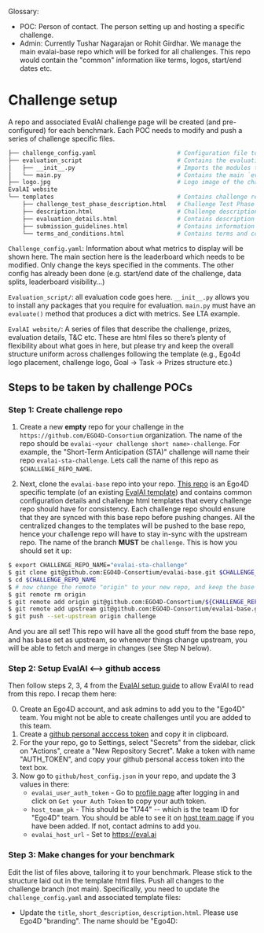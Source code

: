 Glossary:
- POC: Person of contact. The person setting up and hosting a specific challenge.
- Admin: Currently Tushar Nagarajan or Rohit Girdhar. We manage the main evalai-base repo which will be forked for all challenges. This repo would contain the "common" information like terms, logos, start/end dates etc.

# Challenge setup

A repo and associated EvalAI challenge page will be created (and pre-configured) for each benchmark. Each POC needs to modify and push a series of challenge specific files.

```bash
├── challenge_config.yaml                       # Configuration file to define challenge setup
├── evaluation_script                           # Contains the evaluation script
│   ├── __init__.py                             # Imports the modules that involve annotations loading etc
│   └── main.py                                 # Contains the main `evaluate()` method
├── logo.jpg                                    # Logo image of the challenge
EvalAI website
└── templates                                   # Contains challenge related HTML templates
    ├── challenge_test_phase_description.html   # Challenge Test Phase description template
    ├── description.html                        # Challenge description template
    ├── evaluation_details.html                 # Contains description about how submissions will be evaluated for each challenge phase
    ├── submission_guidelines.html              # Contains information about how to make submissions to the challenge
    └── terms_and_conditions.html               # Contains terms and conditions related to the challenge
```

`Challenge_config.yaml`: Information about what metrics to display will be shown here. The main section here is the leaderboard which needs to be modified. Only change the keys specified in the comments. The other config has already been done (e.g. start/end date of the challenge, data splits, leaderboard visibility…)

`Evaluation_script/`: all evaluation code goes here. `__init__.py` allows you to install any packages that you require for evaluation. `main.py` must have an `evaluate()` method that produces a dict with metrics. See LTA example.

`EvalAI website/`: A series of files that describe the challenge, prizes, evaluation details, T&C etc. These are html files so there’s plenty of flexibility about what goes in here, but please try and keep the overall structure uniform across challenges following the template (e.g., Ego4d logo placement, challenge logo, Goal -> Task -> Prizes structure etc.)


## Steps to be taken by challenge POCs

### Step 1: Create challenge repo

1. Create a new **empty** repo for your challenge in the `https://github.com/EGO4D-Consortium` organization. The name of the repo should be `evalai-<your challenge short name>-challenge`. For example, the "Short-Term Anticipation (STA)" challenge will name their repo `evalai-sta-challenge`. Lets call the name of this repo as `$CHALLENGE_REPO_NAME`.

2. Next, clone the `evalai-base` repo into your repo. [This repo](https://github.com/EGO4D-Consortium/evalai-base) is an Ego4D specific template (of an existing [EvalAI template](https://github.com/Cloud-CV/EvalAI-Starters)) and contains common configuration details and challenge html templates that every challenge repo should have for consistency. Each challenge repo should ensure that they are synced with this base repo before pushing changes. All the centralized changes to the templates will be pushed to the base repo, hence your challenge repo will have to stay in-sync with the upstream repo. The name of the branch **MUST** be `challenge`. This is how you should set it up:

```bash
$ export CHALLENGE_REPO_NAME="evalai-sta-challenge"
$ git clone git@github.com:EGO4D-Consortium/evalai-base.git $CHALLENGE_REPO_NAME
$ cd $CHALLENGE_REPO_NAME
$ # now change the remote "origin" to your new repo, and keep the base repo as "upstream"
$ git remote rm origin
$ git remote add origin git@github.com:EGO4D-Consortium/${CHALLENGE_REPO_NAME}.git
$ git remote add upstream git@github.com:EGO4D-Consortium/evalai-base.git
$ git push --set-upstream origin challenge
```

And you are all set! This repo will have all the good stuff from the base repo, and has base set as upstream, so whenever things change upstream, you will be able to fetch and merge in changes (see Step N below).


### Step 2: Setup EvalAI <--> github access
Then follow steps 2, 3, 4 from the [EvalAI setup guide](https://evalai.readthedocs.io/en/latest/host_challenge.html) to allow EvalAI to read from this repo. I recap them here:

0. Create an Ego4D account, and ask admins to add you to the "Ego4D" team. You might not be able to create challenges until you are added to this team.
1. Create a [github personal acccess token](https://docs.github.com/en/free-pro-team@latest/github/authenticating-to-github/creating-a-personal-access-token) and copy it in clipboard.
2. For the your repo, go to Settings, select "Secrets" from the sidebar, click on "Actions", create a "New Repository Secret". Make a token with name "AUTH_TOKEN", and copy your github personal access token into the text box.
3. Now go to `github/host_config.json` in your repo, and update the 3 values in there:
   - `evalai_user_auth_token` - Go to [profile page](https://eval.ai/web/profile) after logging in and click on `Get your Auth Token` to copy your auth token.
   - `host_team_pk` - This should be "1744" -- which is the team ID for "Ego4D" team. You should be able to see it on [host team page](https://eval.ai/web/challenge-host-teams) if you have been added. If not, contact admins to add you.
   - `evalai_host_url` - Set to https://eval.ai


### Step 3: Make changes for your benchmark
Edit the list of files above, tailoring it to your benchmark. Please stick to the structure laid out in the template html files. Push all changes to the challenge branch (not main). Specifically, you need to update the `challenge_config.yaml` and associated template files:

- Update the `title`, `short_description`, `description.html`. Please use Ego4D "branding". The name should be "Ego4D: <title of your challenge>"
- Update the `evaluation_details.html`. It should contain the metrics that will appear on the leaderboard, and which metric will be used for ranking the submissions.
- Please do not change the terms and conditions or the logo.
- Update `submission_guidelines.html` and `leaderboard_description`
- Update the metric names, descriptions, which will be used to sort
- Please update `templates/challenge_test_phase_description.html`

After pushing, check the actions tab on github. If everything went well, the build would have succeeded. A successful build = changes show up on EvalAI challenge website.

### Step 4: Writing the evaluation script
Modify the `evaluate()` function in `evaluation_script/main.py` according to the benchmark definition. The evaluate function looks like this:
```
def evaluate(test_annotation_file, user_annotation_file, phase_codename, **kwargs):
    ...
```

`test_annotation_file` is the path to the ground truth test annotations, while `user_annotation_file` is the path to the file uploaded by the user for evaluation. Since we have only one test phase, `phase_codename` will always be `test` and can be ignored. The function must read these files, calculate relevant metrics and then return a dictionary of metrics as follows:
```python
output = {}
output['result'] = [
   {
       'test_split': {
           'Metric1': 123,
           'Metric2': 123,
           'Metric3': 123,
           'Total': 123,
       }
   }
]
```

For example, a simple version of the `main.py` script could look like this.
```python
import numpy as np
import json

def calculate_top1(scores, labels):
   # calculate top1 accuracy
   ...
   return acc_top1

def calculate_top5(scores, labels):
   # calculate top5 accuracy
   ...
   return acc_top5

def evaluate(test_annotation_file, user_annotation_file, phase_codename, **kwargs):
   gt_data = json.load(open(test_annotation_file, 'r'))
   pred_data = json.load(open(user_annotation_file, 'r'))

   output = {}
   output['result'] = [
      {
          'test_split': {
              'accuracy_top1': calculate_top1(pred_data['scores'], gt_data['labels']),
              'accuracy_top5': calculate_top5(pred_data['scores'], gt_data['labels']),,
          }
      }
   ]
   return output
```

Note: If your evaluation pipeline requires extra packages to be installed via pip, these can be specified in `evaluation_script/__init__.py` before importing `main`.
More info: https://evalai.readthedocs.io/en/latest/evaluation_scripts.html

### Step 5: Test evaluation script locally:
To test locally, place the ground truth annotations into the annotations directory `annotations/test_annotations_testsplit.json`. Do **NOT** push this file into the github repo. You will upload it via a CLI tool later. Also place a `submission.json` in the root directory. This is to represent the user generated submission. 

Link files in your evaluation directory into the local challenge dir
```
ln -s $PWD/evaluation_script/* challenge_data/challenge_1/
```
This is exactly the same job that will be run on EvalAI worker nodes so if it succeeds here, it should run there as well.
```
python -m worker.run
```

### Step 6: Upload GT annotations using the EvalAI CLI.
Install and set up the CLI. The `auth_token` is the same as the one in `github/host_config.json`.
```
$ pip install evalai
$ evalai set_token <auth_token>
```

Find your challenge ID and test phase ID.
```
$ evalai challenges --host

+------+------------------------------------------------+--------------------------------------------------+---------------------+----------------------+----------------------+
|  ID  |                     Title                      |                Short Description                 |       Creator       |      Start Date      |       End Date       |
+------+------------------------------------------------+--------------------------------------------------+---------------------+----------------------+----------------------+
| 1598 | Ego4D: Long term action anticipation challenge | Ego4D challenge on Long term action anticipation |        Ego4D        | 03/01/22 04:00:00 PM | 05/31/22 04:59:59 PM |
+------+------------------------------------------------+--------------------------------------------------+---------------------+----------------------+----------------------+

$ evalai challenge 1598 phases

+----------+------------+--------------+------------------------------------+
| Phase ID | Phase Name | Challenge ID |            Description             |
+----------+------------+--------------+------------------------------------+
|   3161   | Test Phase |     1598     | Test phase for the LTA challenge   |
+----------+------------+--------------+------------------------------------+
```

Upload test annotations for this phase. This is the file that will be passed to your `evaluate()` function in Step 4.
```
$ evalai challenge 1598 phase 3161 submit --file test_annotations_testsplit.json --annotation
```

NOTE: Please no not upload the test annotations directly to github. Use the CLI tool to ensure that they only exist on the EvalAI servers.

### Step N: Sync-ing your repo to the upstream

This will be required to be done whenever the admins change something like challenge start/end dates, high-level templates, terms and conditions etc. Those fields are supposed to be only controlled by the base repo and you should not edit them yourself (or risk running into merge conflicts!!) Here is how you can update your repo to the base repo when asked:

```bash
$ git remote -v  # Check your remotes are setup correctly; it should look something like this
origin	git@github.com:EGO4D-Consortium/${CHALLENGE_REPO_NAME}.git (fetch)
origin	git@github.com:EGO4D-Consortium/${CHALLENGE_REPO_NAME}.git (push)
upstream	git@github.com:EGO4D-Consortium/evalai-base.git (fetch)
upstream	git@github.com:EGO4D-Consortium/evalai-base.git (push)
$ git fetch upstream
$ git rebase upstream/challenge
$ # Ideally there shouldn't be any merge conflicts. If there are, fix them (you likely changed something that should only be changed in base)
$ git push origin challenge
```

You challenge will be rebuilt and updated with the latest updates on the base repo.


### More info
EvalAI docs: https://evalai.readthedocs.io/en/latest/

